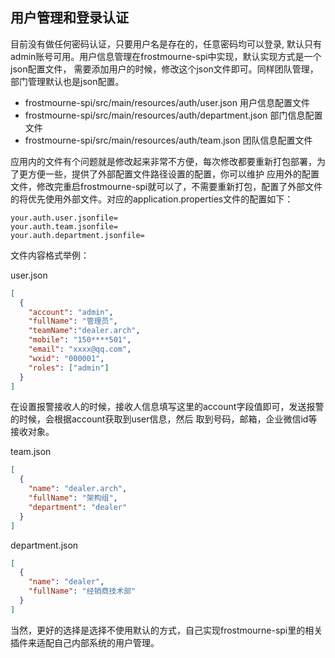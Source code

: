 ## 用户管理和登录认证

目前没有做任何密码认证，只要用户名是存在的，任意密码均可以登录, 默认只有admin账号可用。用户信息管理在frostmourne-spi中实现，默认实现方式是一个json配置文件，
需要添加用户的时候，修改这个json文件即可。同样团队管理，部门管理默认也是json配置。  

* frostmourne-spi/src/main/resources/auth/user.json 用户信息配置文件
* frostmourne-spi/src/main/resources/auth/department.json 部门信息配置文件
* frostmourne-spi/src/main/resources/auth/team.json 团队信息配置文件

应用内的文件有个问题就是修改起来非常不方便，每次修改都要重新打包部署，为了更方便一些，提供了外部配置文件路径设置的配置，你可以维护
应用外的配置文件，修改完重启frostmourne-spi就可以了，不需要重新打包，配置了外部文件的将优先使用外部文件。对应的application.properties文件的配置如下：

```
your.auth.user.jsonfile=
your.auth.team.jsonfile=
your.auth.department.jsonfile=
```

文件内容格式举例：

user.json

```json
[
  {
    "account": "admin",
    "fullName": "管理员",
    "teamName":"dealer.arch",
    "mobile": "150****501",
    "email": "xxxx@qq.com",
    "wxid": "000001",
    "roles": ["admin"]
  }
]
```

在设置报警接收人的时候，接收人信息填写这里的account字段值即可，发送报警的时候，会根据account获取到user信息，然后
取到号码，邮箱，企业微信id等接收对象。

team.json

```json
[
  {
    "name": "dealer.arch",
    "fullName": "架构组",
    "department": "dealer"
  }
]
```

department.json

```json
[
  {
    "name": "dealer",
    "fullName": "经销商技术部"
  }
]
```

当然，更好的选择是选择不使用默认的方式，自己实现frostmourne-spi里的相关插件来适配自己内部系统的用户管理。